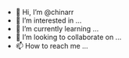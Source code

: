 - 👋 Hi, I’m @chinarr
- 👀 I’m interested in ...
- 🌱 I’m currently learning ...
- 💞️ I’m looking to collaborate on ...
- 📫 How to reach me ...

<!---
chinarr/chinarr is a ✨ special ✨ repository because its `README.md` (this file) appears on your GitHub profile.
You can click the Preview link to take a look at your changes.
--->
